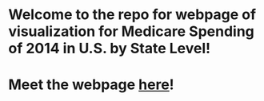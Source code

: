 # Welcome to the repo for webpage of visualization for Medicare Spending of 2014 in U.S. by State Level!
# Meet the webpage [here](https://irenezyx.github.io/)!
